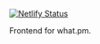 [![Netlify Status](https://api.netlify.com/api/v1/badges/6f6dac2f-f05f-434f-89e5-1d84a8f4e699/deploy-status)](https://app.netlify.com/sites/whatpm/deploys)

Frontend for what.pm.
